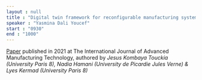 ```yaml
---
layout : null
title : "Digital twin framework for reconfigurable manufacturing systems (RMSs): design and simulation"
speaker : "Yasmina Dali Youcef"
start : "0930"
end : "1000"
---
```


[Paper](https://doi.org/10.1007/s00170-022-09118-y) published in 2021 at The International Journal of Advanced Manufacturing Technology, authored by _Jesus Kombaya Touckia (University Paris 8), Nadia Hamani (University de Picardie Jules Verne) & Lyes Kermad (University Paris 8)_